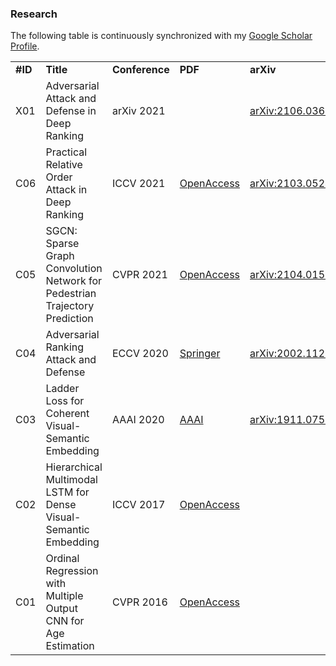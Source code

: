 ### Research

The following table is continuously synchronized with my [Google Scholar Profile](https://scholar.google.com/citations?user=BVIO95UAAAAJ).

<table>
  <tr>
    <td><b>#ID</b></td>
    <td><b>Title</b></td>
    <td><b>Conference</b></td>
    <td><b>PDF</b></td>
    <td><b>arXiv</b></td>
    <td><b>Github</b></td>
  </tr>
  
  <tr>
    <td>X01</td>
    <td><div>Adversarial Attack and Defense in Deep Ranking</div></td>
    <td>arXiv 2021</td>
    <td></td>
    <td><a href="https://arxiv.org/abs/2106.03614">arXiv:2106.03614</a></td>
    <td><a href="https://cdluminate.github.io/robrank/">RobRank</a></td>
  </tr>
  
  <tr>
    <td>C06</td>
    <td><div>Practical Relative Order Attack in Deep Ranking</div></td>
    <td>ICCV 2021</td>
    <td><a href="https://openaccess.thecvf.com/content/ICCV2021/html/Zhou_Practical_Relative_Order_Attack_in_Deep_Ranking_ICCV_2021_paper.html">OpenAccess</a></td>
    <td><a href="https://arxiv.org/abs/2103.05248">arXiv:2103.05248</a></td>
    <td><a href="https://github.com/cdluminate/advorder">AdvOrder</a></td>
  </tr>
  
  <tr>
    <td>C05</td>
    <td>SGCN: Sparse Graph Convolution Network for Pedestrian Trajectory Prediction</td>
    <td>CVPR 2021</td>
    <td><a href="https://openaccess.thecvf.com/content/CVPR2021/papers/Shi_SGCN_Sparse_Graph_Convolution_Network_for_Pedestrian_Trajectory_Prediction_CVPR_2021_paper.pdf">OpenAccess</a></td>
    <td><a href="https://arxiv.org/abs/2104.01528">arXiv:2104.01528</a></td>
    <td><a href="https://github.com/shuaishiliu/SGCN">SGCN</a></td>
  </tr>
  
  <tr>
    <td>C04</td>
    <td>Adversarial Ranking Attack and Defense</td>
    <td>ECCV 2020</td>
    <td><a href="https://link.springer.com/chapter/10.1007%2F978-3-030-58568-6_46">Springer</a></td>
    <td><a href="https://arxiv.org/abs/2002.11293">arXiv:2002.11293</a></td>
    <td><a href="https://cdluminate.github.io/advrank/">AdvRank</a></td>
  </tr>

  <tr>
    <td>C03</td>
    <td>Ladder Loss for Coherent Visual-Semantic Embedding</td>
    <td>AAAI 2020</td>
    <td><a href="https://ojs.aaai.org//index.php/AAAI/article/view/7006">AAAI</a></td>
    <td><a href="https://arxiv.org/abs/1911.07528">arXiv:1911.07528</a></td>
    <td><a href="https://github.com/cdluminate/ladderloss">Ladderloss</a></td>
  </tr>
  
  <tr>
    <td>C02</td>
    <td>Hierarchical Multimodal LSTM for Dense Visual-Semantic Embedding</td>
    <td>ICCV 2017</td>
    <td><a href="https://openaccess.thecvf.com/content_iccv_2017/html/Niu_Hierarchical_Multimodal_LSTM_ICCV_2017_paper.html">OpenAccess</a></td>
    <td></td>
    <td></td>
  </tr>
  
  <tr>
    <td>C01</td>
    <td>Ordinal Regression with Multiple Output CNN for Age Estimation</td>
    <td>CVPR 2016</td>
    <td><a href="https://www.cv-foundation.org/openaccess/content_cvpr_2016/html/Niu_Ordinal_Regression_With_CVPR_2016_paper.html">OpenAccess</a></td>
    <td></td>
    <td></td>
  </tr>

</table>
